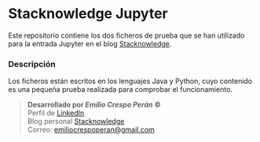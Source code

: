 # Stacknowledge Jupyter

Este repositorio contiene los dos ficheros de prueba que se han utilizado para la entrada Jupyter en el blog [Stacknowledge](https://stacknowledge.blogspot.com/).

### Descripción

Los ficheros están escritos en los lenguajes Java y Python, cuyo contenido es una pequeña prueba realizada para comprobar el funcionamiento.

> __Desarrollado por *Emilio Crespo Perán* ©__<br>
Perfil de [LinkedIn](https://www.linkedin.com/in/emilio-crespo-aa95a8a5/)<br>
Blog personal [Stacknowledge](https://stacknowledge.blogspot.com/)<br>
Correo: emiliocrespoperan@gmail.com
